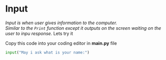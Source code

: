 # Input
_Input is when user gives information to the computer._ <br>
_Similar to the <code>Print</code> function except it outputs on the screen waiting on the user to inpu response._
<bold>Lets try it</bold>

Copy this code into your coding editor in **main.py** file

```python
input("May i ask what is your name:")
```
